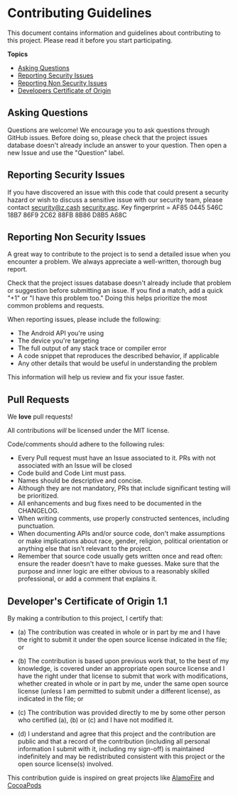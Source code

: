 # Contributing Guidelines

This document contains information and guidelines about contributing to this project.
Please read it before you start participating.

**Topics**

* [Asking Questions](#asking-questions)
* [Reporting Security Issues](#reporting-security-issues)
* [Reporting Non Security Issues](#reporting-other-issues)
* [Developers Certificate of Origin](#developers-certificate-of-origin)

## Asking Questions

Questions are welcome! We encourage you to ask questions through GitHub issues.
Before doing so, please check that the project issues database doesn't already
include an answer to your question. Then open a new Issue and use the "Question"
label.

## Reporting Security Issues

If you have discovered an issue with this code that could present a security hazard or wish to discuss a sensitive issue with our security team, please contact security@z.cash [security.asc](https://z.cash/gpg-pubkeys/security.asc). Key fingerprint = AF85 0445 546C 18B7 86F9 2C62 88FB 8B86 D8B5 A68C

## Reporting Non Security Issues

A great way to contribute to the project
is to send a detailed issue when you encounter a problem.
We always appreciate a well-written, thorough bug report.

Check that the project issues database
doesn't already include that problem or suggestion before submitting an issue.
If you find a match, add a quick "+1" or "I have this problem too."
Doing this helps prioritize the most common problems and requests.

When reporting issues, please include the following:

* The Android API you're using
* The device you're targeting
* The full output of any stack trace or compiler error
* A code snippet that reproduces the described behavior, if applicable
* Any other details that would be useful in understanding the problem

This information will help us review and fix your issue faster.

## Pull Requests

We **love** pull requests!

All contributions _will_ be licensed under the MIT license.

Code/comments should adhere to the following rules:

* Every Pull request must have an Issue associated to it. PRs with not
associated with an Issue will be closed
* Code build and Code Lint must pass.
* Names should be descriptive and concise.
* Although they are not mandatory, PRs that include significant testing will be
prioritized.
* All enhancements and bug fixes need to be documented in the CHANGELOG.
* When writing comments, use properly constructed sentences, including
  punctuation.
* When documenting APIs and/or source code, don't make assumptions or make
  implications about race, gender, religion, political orientation or anything
  else that isn't relevant to the project.
* Remember that source code usually gets written once and read often: ensure
  the reader doesn't have to make guesses. Make sure that the purpose and inner
  logic are either obvious to a reasonably skilled professional, or add a
  comment that explains it.

## Developer's Certificate of Origin 1.1

By making a contribution to this project, I certify that:

- (a) The contribution was created in whole or in part by me and I
      have the right to submit it under the open source license
      indicated in the file; or

- (b) The contribution is based upon previous work that, to the best
      of my knowledge, is covered under an appropriate open source
      license and I have the right under that license to submit that
      work with modifications, whether created in whole or in part
      by me, under the same open source license (unless I am
      permitted to submit under a different license), as indicated
      in the file; or

- (c) The contribution was provided directly to me by some other
      person who certified (a), (b) or (c) and I have not modified
      it.

- (d) I understand and agree that this project and the contribution
      are public and that a record of the contribution (including all
      personal information I submit with it, including my sign-off) is
      maintained indefinitely and may be redistributed consistent with
      this project or the open source license(s) involved.



This contribution guide is inspired on great projects like [AlamoFire](https://github.com/Alamofire/Foundation/blob/master/CONTRIBUTING.md) and [CocoaPods](https://github.com/CocoaPods/CocoaPods/blob/master/CONTRIBUTING.md)